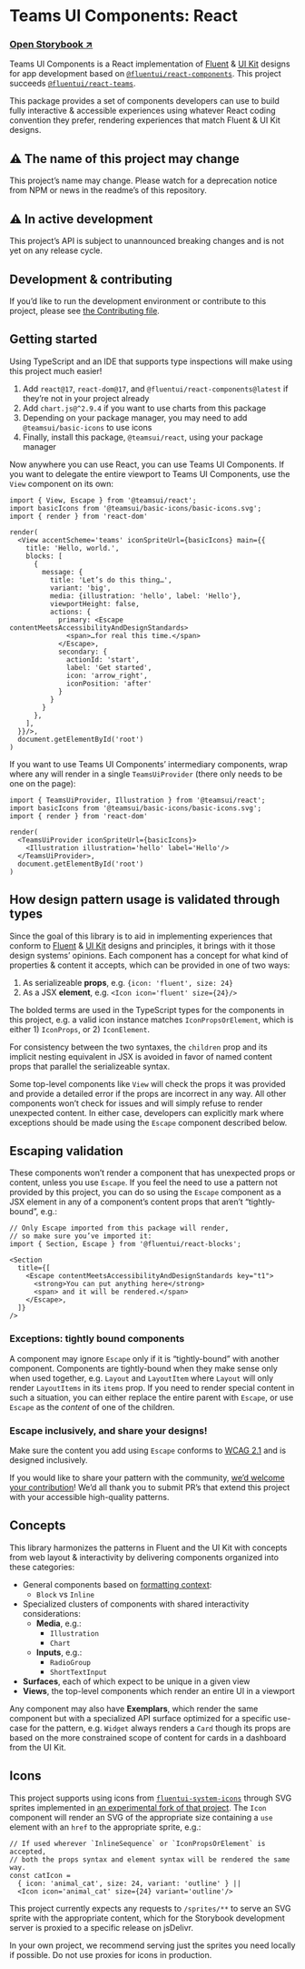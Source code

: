 # Teams UI Components: React

### [Open Storybook ↗︎][storybook]

Teams UI Components is a React implementation of [Fluent][figma-fluent] & [UI Kit][figma-uikit] designs for app development based on [`@fluentui/react-components`][fluentui-v9]. This project succeeds [`@fluentui/react-teams`][react-teams].

This package provides a set of components developers can use to build fully interactive & accessible experiences using whatever React coding convention they prefer, rendering experiences that match Fluent & UI Kit designs.

## ⚠️ The name of this project may change

This project’s name may change. Please watch for a deprecation notice from NPM or news in the readme’s of this repository.

## ⚠️ In active development

This project’s API is subject to unannounced breaking changes and is not yet on any release cycle.

## Development & contributing

If you’d like to run the development environment or contribute to this project, please see [the Contributing file](CONTRIBUTING.md).

## Getting started

Using TypeScript and an IDE that supports type inspections will make using this project much easier!

1. Add `react@17`, `react-dom@17`, and `@fluentui/react-components@latest` if they’re not in your project already
2. Add `chart.js@^2.9.4` if you want to use charts from this package
3. Depending on your package manager, you may need to add `@teamsui/basic-icons` to use icons
4. Finally, install this package, `@teamsui/react`, using your package manager

Now anywhere you can use React, you can use Teams UI Components. If you want to delegate the entire viewport to Teams UI Components, use the `View` component on its own:

```tsx
import { View, Escape } from '@teamsui/react';
import basicIcons from '@teamsui/basic-icons/basic-icons.svg';
import { render } from 'react-dom'

render(
  <View accentScheme='teams' iconSpriteUrl={basicIcons} main={{
    title: 'Hello, world.',
    blocks: [
      {
        message: {
          title: 'Let’s do this thing…',
          variant: 'big',
          media: {illustration: 'hello', label: 'Hello'},
          viewportHeight: false,
          actions: {
            primary: <Escape contentMeetsAccessibilityAndDesignStandards>
              <span>…for real this time.</span>
            </Escape>,
            secondary: {
              actionId: 'start',
              label: 'Get started',
              icon: 'arrow_right',
              iconPosition: 'after'
            }
          }
        }
      },
    ],
  }}/>,
  document.getElementById('root')
)
```

If you want to use Teams UI Components’ intermediary components, wrap where any will render in a single `TeamsUiProvider` (there only needs to be one on the page):

```tsx
import { TeamsUiProvider, Illustration } from '@teamsui/react';
import basicIcons from '@teamsui/basic-icons/basic-icons.svg';
import { render } from 'react-dom'

render(
  <TeamsUiProvider iconSpriteUrl={basicIcons}>
    <Illustration illustration='hello' label='Hello'/>
  </TeamsUiProvider>,
  document.getElementById('root')
)
```

## How design pattern usage is validated through types

Since the goal of this library is to aid in implementing experiences that conform to [Fluent][figma-fluent] & [UI Kit][figma-uikit] designs and principles, it brings with it those design systems’ opinions. Each component has a concept for what kind of properties & content it accepts, which can be provided in one of two ways:

1. As serializeable **props**, e.g. `{icon: 'fluent', size: 24}`
1. As a JSX **element**, e.g. `<Icon icon='fluent' size={24}/>`

The bolded terms are used in the TypeScript types for the components in this project, e.g. a valid icon instance matches `IconPropsOrElement`, which is either 1) `IconProps`, or 2) `IconElement`.

For consistency between the two syntaxes, the `children` prop and its implicit nesting equivalent in JSX is avoided in favor of named content props that parallel the serializeable syntax.

Some top-level components like `View` will check the props it was provided and provide a detailed error if the props are incorrect in any way. All other components won’t check for issues and will simply refuse to render unexpected content. In either case, developers can explicitly mark where exceptions should be made using the `Escape` component described below.

## Escaping validation

These components won’t render a component that has unexpected props or content, unless you use `Escape`. If you feel the need to use a pattern not provided by this project, you can do so using the `Escape` component as a JSX element in any of a component’s content props that aren’t “tightly-bound”, e.g.:

```tsx
// Only Escape imported from this package will render,
// so make sure you’ve imported it:
import { Section, Escape } from '@fluentui/react-blocks';

<Section
  title={[
    <Escape contentMeetsAccessibilityAndDesignStandards key="t1">
      <strong>You can put anything here</strong>
      <span> and it will be rendered.</span>
    </Escape>,
  ]}
/>
```

### Exceptions: tightly bound components

A component may ignore `Escape` only if it is “tightly-bound” with another component. Components are tightly-bound when they make sense only when used together, e.g. `Layout` and `LayoutItem` where `Layout` will only render `LayoutItems` in its `items` prop. If you need to render special content in such a situation, you can either replace the entire parent with `Escape`, or use `Escape` as the _content_ of one of the children.

### Escape inclusively, and share your designs!

Make sure the content you add using `Escape` conforms to [WCAG 2.1][wcag] and is designed inclusively.

If you would like to share your pattern with the community, [we’d welcome your contribution](CONTRIBUTING.md)! We’d all thank you to submit PR’s that extend this project with your accessible high-quality patterns.

## Concepts

This library harmonizes the patterns in Fluent and the UI Kit with concepts from web layout & interactivity by delivering components organized into these categories:

- General components based on [formatting context][fmtctx]:
    - `Block` vs `Inline`
- Specialized clusters of components with shared interactivity considerations:
    - **Media**, e.g.:
        - `Illustration`
        - `Chart`
    - **Inputs**, e.g.:
        - `RadioGroup`
        - `ShortTextInput`
- **Surfaces**, each of which expect to be unique in a given view
- **Views**, the top-level components which render an entire UI in a viewport

Any component may also have **Exemplars**, which render the same component but with a specialized API surface optimized for a specific use-case for the pattern, e.g. `Widget` always renders a `Card` though its props are based on the more constrained scope of content for cards in a dashboard from the UI Kit.

## Icons

This project supports using icons from [`fluentui-system-icons`][fluent-icons] through SVG sprites implemented in [an experimental fork of that project](https://github.com/thure/fluentui-system-icons/tree/master/packages/svg-sprites). The `Icon` component will render an SVG of the appropriate size containing a `use` element with an `href` to the appropriate sprite, e.g.:

```tsx
// If used wherever `InlineSequence` or `IconPropsOrElement` is accepted,
// both the props syntax and element syntax will be rendered the same way.
const catIcon =
  { icon: 'animal_cat', size: 24, variant: 'outline' } ||
  <Icon icon='animal_cat' size={24} variant='outline'/>
```

This project currently expects any requests to `/sprites/**` to serve an SVG sprite with the appropriate content, which for the Storybook development server is proxied to a specific release on jsDelivr.

In your own project, we recommend serving just the sprites you need locally if possible. Do not use proxies for icons in production.

[figma-fluent]: https://www.figma.com/community/file/836828295772957889/Microsoft-Fluent-Web
[figma-uikit]: https://www.figma.com/community/file/916836509871353159/Microsoft-Teams-UI-Kit
[fluent-icons]: https://github.com/microsoft/fluentui-system-icons
[fluentui-v9]: https://www.npmjs.com/package/@fluentui/react-components
[react-teams]: https://www.npmjs.com/package/@fluentui/react-teams
[storybook]: https://aka.ms/teams-ui-storybook
[wcag]: https://www.w3.org/TR/WCAG21
[fmtctx]: https://developer.mozilla.org/en-US/docs/Web/CSS/CSS_Flow_Layout/Block_and_Inline_Layout_in_Normal_Flow
